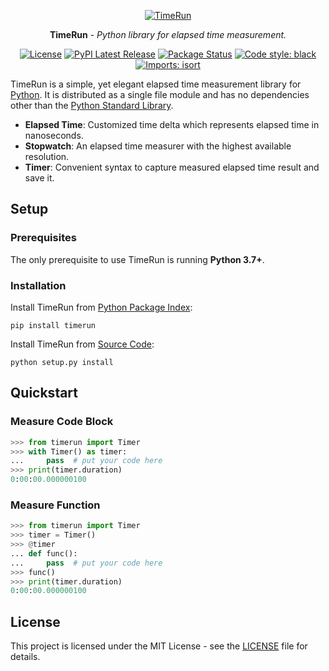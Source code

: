 <p align="center">
  <a href="https://github.com/HH-MWB/timerun">
    <img src="https://user-images.githubusercontent.com/50187675/62002266-8f926b80-b0ce-11e9-9e54-3b7eeb3a2ae1.png" alt="TimeRun">
  </a>
</p>

<p align="center"><strong>TimeRun</strong> - <em>Python library for elapsed time measurement.</em></p>

<p align="center">
    <a href="https://github.com/HH-MWB/timerun/blob/master/LICENSE"><img alt="License" src="https://img.shields.io/pypi/l/timerun.svg"></a>
    <a href="https://pypi.org/project/timerun/"><img alt="PyPI Latest Release" src="https://img.shields.io/pypi/v/timerun.svg"></a>
    <a href="https://pypi.org/project/timerun/"><img alt="Package Status" src="https://img.shields.io/pypi/status/timerun.svg"></a>
    <a href="https://github.com/psf/black/"><img alt="Code style: black" src="https://img.shields.io/badge/code%20style-black-000000.svg"></a>
    <a href="https://pycqa.github.io/isort/"><img alt="Imports: isort" src="https://img.shields.io/badge/%20imports-isort-%231674b1"></a>
</p>

TimeRun is a simple, yet elegant elapsed time measurement library for [Python](https://www.python.org). It is distributed as a single file module and has no dependencies other than the [Python Standard Library](https://docs.python.org/3/library/).

- **Elapsed Time**: Customized time delta which represents elapsed time in nanoseconds.
- **Stopwatch**: An elapsed time measurer with the highest available resolution.
- **Timer**: Convenient syntax to capture measured elapsed time result and save it.

## Setup

### Prerequisites

The only prerequisite to use TimeRun is running **Python 3.7+**.

### Installation

Install TimeRun from [Python Package Index](https://pypi.org/project/timerun/):

```
pip install timerun
```

Install TimeRun from [Source Code](https://github.com/HH-MWB/timerun):

```
python setup.py install
```

## Quickstart

### Measure Code Block

```python
>>> from timerun import Timer
>>> with Timer() as timer:
...     pass  # put your code here
>>> print(timer.duration)
0:00:00.000000100
```

### Measure Function

```python
>>> from timerun import Timer
>>> timer = Timer()
>>> @timer
... def func():
...     pass  # put your code here
>>> func()
>>> print(timer.duration)
0:00:00.000000100
```

## License

This project is licensed under the MIT License - see the [LICENSE](https://github.com/HH-MWB/timerun/blob/master/LICENSE) file for details.
